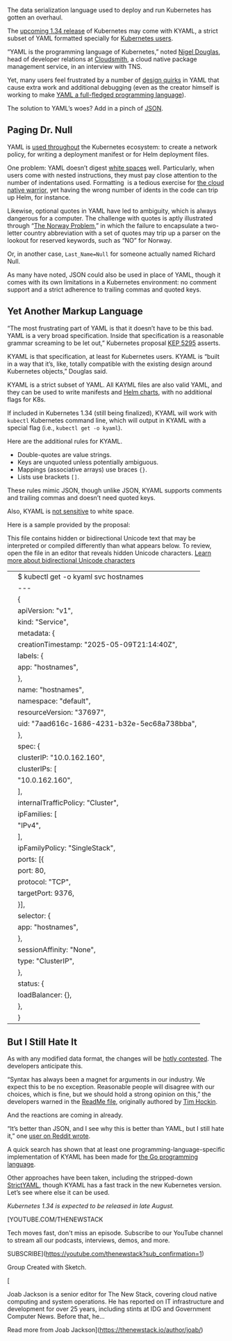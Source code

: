 The data serialization language used to deploy and run Kubernetes has gotten an overhaul.

The [upcoming 1.34 release](https://kubernetes.io/blog/2025/07/28/kubernetes-v1-34-sneak-peek/) of Kubernetes may come with KYAML, a strict subset of YAML formatted specially for [Kubernetes users](https://thenewstack.io/kubernetes/).

“YAML is the programming language of Kubernetes,” noted [Nigel Douglas](https://allthingsopen.org/authors/nigel-douglas), head of developer relations at [Cloudsmith](https://cloudsmith.com/company/about), a cloud native package management service, in an interview with TNS.

Yet, many users feel frustrated by a number of [design quirks](https://thenewstack.io/yall-against-my-lingo-why-everyone-hates-on-yaml/) in YAML that cause extra work and additional debugging (even as the creator himself is working to make [YAML a full-fledged programming language](https://thenewstack.io/with-yamlscript-yaml-becomes-a-proper-programming-language/)).

The solution to YAML’s woes? Add in a pinch of [JSON](https://thenewstack.io/an-introduction-to-json/).

## Paging Dr. Null

YAML is [used throughout](https://thenewstack.io/from-yaml-to-platforms-the-kubernetes-deployment-journey/) the Kubernetes ecosystem: to create a network policy, for writing a deployment manifest or for Helm deployment files.

One problem: YAML doesn’t digest [white spaces](https://thenewstack.io/spaces-vs-tabs-a-20-year-debate-and-now-this-what-the-hell-is-wrong-with-go/) well. Particularly, when users come with nested instructions, they must pay close attention to the number of indentations used. Formatting  is a tedious exercise for [the cloud native warrior,](https://thenewstack.io/cloud-native/) yet having the wrong number of idents in the code can trip up Helm, for instance.

Likewise, optional quotes in YAML have led to ambiguity, which is always dangerous for a computer. The challenge with quotes is aptly illustrated through “[The Norway Problem](https://hitchdev.com/strictyaml/why/implicit-typing-removed/),” in which the failure to encapsulate a two-letter country abbreviation with a set of quotes may trip up a parser on the lookout for reserved keywords, such as “NO” for Norway.

Or, in another case, `Last_Name=Null` for someone actually named Richard Null.

As many have noted, JSON could also be used in place of YAML, though it comes with its own limitations in a Kubernetes environment: no comment support and a strict adherence to trailing commas and quoted keys.

## Yet Another Markup Language

“The most frustrating part of YAML is that it doesn’t have to be this bad. YAML is a very broad specification. Inside that specification is a reasonable grammar screaming to be let out,” Kubernetes proposal [KEP 5295](https://github.com/kubernetes/enhancements/issues/5295) asserts.

KYAML is that specification, at least for Kubernetes users. KYAML is “built in a way that it’s, like, totally compatible with the existing design around Kubernetes objects,” Douglas said.

KYAML is a strict subset of YAML. All KAYML files are also valid YAML, and they can be used to write manifests and [Helm charts](https://thenewstack.io/what-the-helm-the-tool-we-all-love-and-sometimes-hate/), with no additional flags for K8s.

If included in Kubernetes 1.34 (still being finalized), KYAML will work with `kubectl` Kubernetes command line, which will output in KYAML with a special flag (i.e., `kubectl get -o kyaml`).

Here are the additional rules for KYAML.

* Double-quotes are value strings.
* Keys are unquoted unless potentially ambiguous.
* Mappings (associative arrays) use braces `{}`.
* Lists use brackets `[]`.

These rules mimic JSON, though unlike JSON, KYAML supports comments and trailing commas and doesn’t need quoted keys.

Also, KYAML is [not sensitive](https://github.com/kubernetes/enhancements/blob/master/keps/sig-cli/5295-kyaml/README.md) to white space.

Here is a sample provided by the proposal:

This file contains hidden or bidirectional Unicode text that may be interpreted or compiled differently than what appears below. To review, open the file in an editor that reveals hidden Unicode characters.
[Learn more about bidirectional Unicode characters](https://github.co/hiddenchars)








|  |  |
| --- | --- |
|  | $ kubectl get -o kyaml svc hostnames |
|  | --- |
|  | { |
|  | apiVersion: "v1", |
|  | kind: "Service", |
|  | metadata: { |
|  | creationTimestamp: "2025-05-09T21:14:40Z", |
|  | labels: { |
|  | app: "hostnames", |
|  | }, |
|  | name: "hostnames", |
|  | namespace: "default", |
|  | resourceVersion: "37697", |
|  | uid: "7aad616c-1686-4231-b32e-5ec68a738bba", |
|  | }, |
|  | spec: { |
|  | clusterIP: "10.0.162.160", |
|  | clusterIPs: [ |
|  | "10.0.162.160", |
|  | ], |
|  | internalTrafficPolicy: "Cluster", |
|  | ipFamilies: [ |
|  | "IPv4", |
|  | ], |
|  | ipFamilyPolicy: "SingleStack", |
|  | ports: [{ |
|  | port: 80, |
|  | protocol: "TCP", |
|  | targetPort: 9376, |
|  | }], |
|  | selector: { |
|  | app: "hostnames", |
|  | }, |
|  | sessionAffinity: "None", |
|  | type: "ClusterIP", |
|  | }, |
|  | status: { |
|  | loadBalancer: {}, |
|  | }, |
|  | } |

## But I Still Hate It

As with any modified data format, the changes will be [hotly contested](https://thenewstack.io/typescript-vs-javascript/). The developers anticipate this.

“Syntax has always been a magnet for arguments in our industry. We expect this to be no exception. Reasonable people will disagree with our choices, which is fine, but we should hold a strong opinion on this,” the developers warned in the [ReadMe file](https://github.com/kubernetes/enhancements/blob/master/keps/sig-cli/5295-kyaml/README.md), originally authored by [Tim Hockin](https://thenewstack.io/tim-hockin-kubernetes-needs-a-complexity-budget/).

And the reactions are coming in already.

“It’s better than JSON, and I see why this is better than YAML, but I still hate it,” one [user on Reddit wrote](https://www.reddit.com/r/kubernetes/comments/1md8wle/kyaml_looks_like_json_but_named_after_yaml/).

A quick search has shown that at least one programming-language-specific implementation of KYAML has been made for [the Go programming language](https://pkg.go.dev/sigs.k8s.io/kustomize/kyaml).

Other approaches have been taken, including the stripped-down [StrictYAML](https://hitchdev.com/strictyaml/features-removed/), though KYAML has a fast track in the new Kubernetes version. Let’s see where else it can be used.

*Kubernetes 1.34 is expected to be released in late August.*

[YOUTUBE.COM/THENEWSTACK

Tech moves fast, don't miss an episode. Subscribe to our YouTube
channel to stream all our podcasts, interviews, demos, and more.

SUBSCRIBE](https://youtube.com/thenewstack?sub_confirmation=1)

Group
Created with Sketch.

[![]()

Joab Jackson is a senior editor for The New Stack, covering cloud native computing and system operations. He has reported on IT infrastructure and development for over 25 years, including stints at IDG and Government Computer News. Before that, he...

Read more from Joab Jackson](https://thenewstack.io/author/joab/)